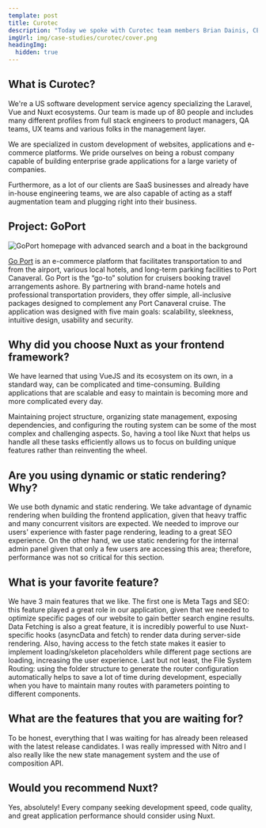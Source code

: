 ```yaml
---
template: post
title: Curotec
description: "Today we spoke with Curotec team members Brian Dainis, CEO, and Roberto Rielo, Team Lead Engineer, about their project: GoPort."
imgUrl: img/case-studies/curotec/cover.png
headingImg:
  hidden: true
---
```

## What is Curotec?

We're a US software development service agency specializing the Laravel, Vue and Nuxt ecosystems. Our team is made up of 80 people and includes many different profiles from full stack engineers to product managers, QA teams, UX teams and various folks in the management layer.

We are specialized in custom development of websites, applications and e-commerce platforms. We pride ourselves on being a robust company capable of building enterprise grade applications for a large variety of companies.

Furthermore, as a lot of our clients are SaaS businesses and already have in-house engineering teams, we are also capable of acting as a staff augmentation team and plugging right into their business.

## Project: GoPort

![GoPort homepage with advanced search and a boat in the background](/img/case-studies/curotec/main.png)

[Go Port](https://www.goport.com/) is an e-commerce platform that facilitates transportation to and from the airport, various local hotels, and long-term parking facilities to Port Canaveral. Go Port is the “go-to” solution for cruisers booking travel arrangements ashore. By partnering with brand-name hotels and professional transportation providers, they offer simple, all-inclusive packages designed to complement any Port Canaveral cruise. The application was designed with five main goals: scalability, sleekness, intuitive design, usability and security.

## Why did you choose Nuxt as your frontend framework?

We have learned that using VueJS and its ecosystem on its own, in a standard way, can be complicated and time-consuming. Building applications that are scalable and easy to maintain is becoming more and more complicated every day.

Maintaining project structure, organizing state management, exposing dependencies, and configuring the routing system can be some of the most complex and challenging aspects. So, having a tool like Nuxt that helps us handle all these tasks efficiently allows us to focus on building unique features rather than reinventing the wheel.

## Are you using dynamic or static rendering? Why?

We use both dynamic and static rendering. We take advantage of dynamic rendering when building the frontend application, given that heavy traffic and many concurrent visitors are expected. We needed to improve our users' experience with faster page rendering, leading to a great SEO experience. On the other hand, we use static rendering for the internal admin panel given that only a few users are accessing this area; therefore, performance was not so critical for this section.

## What is your favorite feature?

We have 3 main features that we like.
The first one is Meta Tags and SEO: this feature played a great role in our application, given that we needed to optimize specific pages of our website to gain better search engine results.
Data Fetching is also a great feature, it is incredibly powerful to use Nuxt-specific hooks (asyncData and fetch) to render data during server-side rendering. Also, having access to the fetch state makes it easier to implement loading/skeleton placeholders while different page sections are loading, increasing the user experience.
Last but not least, the File System Routing: using the folder structure to generate the router configuration automatically helps to save a lot of time during development, especially when you have to maintain many routes with parameters pointing to different components.

## What are the features that you are waiting for?

To be honest, everything that I was waiting for has already been released with the latest release candidates. I was really impressed with Nitro and I also really like the new state management system and the use of composition API.

## Would you recommend Nuxt?

Yes, absolutely! Every company seeking development speed, code quality, and great application performance should consider using Nuxt.
